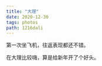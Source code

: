 ```yaml
---
title: "大理"
date: 2020-12-30
tags: photos
path: 1216dali
---
```

第一次坐飞机，往返表现都还不错。

在大理比较嗨，算是给新年开了个好头。